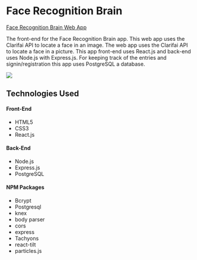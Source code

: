 # Face Recognition Brain 

[Face Recognition Brain Web App](https://facerecognitionbrainpower.herokuapp.com/)

The front-end for the Face Recognition Brain app. This web app uses the Clarifai API to locate a face in an image. 
The web app uses the Clarifai API to locate a face in a picture. This app front-end uses React.js and back-end uses Node.js with Express.js. For keeping track of the entries and signin/registration this app uses PostgreSQL a database. 

![](![facerecognitionbrain](https://user-images.githubusercontent.com/71671616/132278742-19e51498-9a20-4387-95e6-78daa2fb3d95.gif)
)

## Technologies Used

#### Front-End
* HTML5
* CSS3
* React.js

#### Back-End
* Node.js
* Express.js
* PostgreSQL

#### NPM Packages
* Bcrypt
* Postgresql
* knex
* body parser
* cors
* express
* Tachyons
* react-tilt
* particles.js
